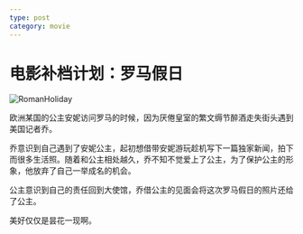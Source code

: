 ```yaml
---
type: post
category: movie
---
```


# 电影补档计划：罗马假日

![RomanHoliday](https://img3.doubanio.com/view/photo/l/public/p2189265085.webp)

欧洲某国的公主安妮访问罗马的时候，因为厌倦皇室的繁文缛节醉酒走失街头遇到美国记者乔。

乔意识到自己遇到了安妮公主，起初想借带安妮游玩趁机写下一篇独家新闻，拍下而很多生活照。随着和公主相处越久，乔不知不觉爱上了公主，为了保护公主的形象，他放弃了自己一举成名的机会。

公主意识到自己的责任回到大使馆，乔借公主的见面会将这次罗马假日的照片还给了公主。

美好仅仅是昙花一现啊。
